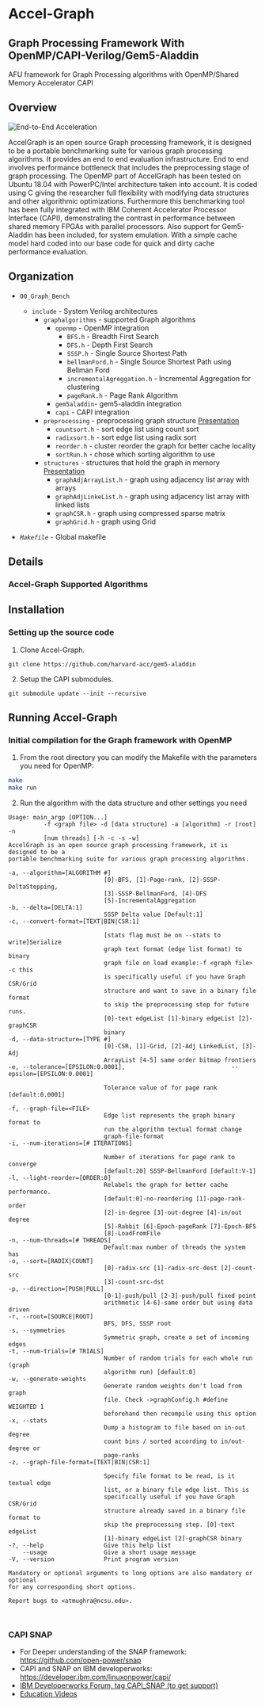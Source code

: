 # Accel-Graph
## Graph Processing Framework With OpenMP/CAPI-Verilog/Gem5-Aladdin

AFU framework for Graph Processing algorithms with OpenMP/Shared Memory Accelerator CAPI

## Overview

![End-to-End Acceleration](./02_slides/fig/fig-4.png "Accel-Graph")

AccelGraph is an open source Graph processing framework, it is designed to be a portable benchmarking suite for various graph processing algorithms. It provides an end to end evaluation infrastructure. End to end involves performance bottleneck that includes the preprocessing stage of graph processing.
The OpenMP part of AccelGraph has been tested on Ubuntu 18.04 with PowerPC/Intel architecture taken into account. It is coded using C giving the researcher full flexibility with modifying data structures and other algorithmic optimizations. Furthermore this benchmarking tool has been fully integrated with IBM Coherent Accelerator Processor Interface (CAPI), demonstrating the contrast in performance between shared memory FPGAs with parallel processors.
Also support for Gem5-Aladdin has been included, for system emulation. With a simple cache model hard coded into our base code for quick and dirty cache performance evaluation.

## Organization

* `00_Graph_Bench`
  * `include` - System Verilog architectures
    * `graphalgorithms` - supported Graph algorithms
      * `openmp`  - OpenMP integration
        * `BFS.h`   - Breadth First Search
        * `DFS.h`   - Depth First Search
        * `SSSP.h`  - Single Source Shortest Path
        * `bellmanFord.h` - Single Source Shortest Path using Bellman Ford
        * `incrementalAgreggation.h` - Incremental Aggregation for clustering
        * `pageRank.h` - Page Rank Algorithm
      * `gem5aladdin`- gem5-aladdin integration
      * `capi` - CAPI integration
    * `preprocessing` - preprocessing graph structure [Presentation](./02_slides/preprocessing_Graphs_countsort.pdf)
      * `countsort.h` - sort edge list using count sort
      * `radixsort.h` - sort edge list using radix sort
      * `reorder.h` - cluster reorder the graph for better cache locality
      * `sortRun.h` - chose which sorting algorithm to use
    * `structures` - structures that hold the graph in memory [Presentation](./02_slides/Graph_DataStructures.pdf)
      * `graphAdjArrayList.h` - graph using adjacency list array with arrays
      * `graphAdjLinkeList.h` - graph using adjacency list array with linked lists
      * `graphCSR.h` - graph using compressed sparse matrix
      * `graphGrid.h` - graph using Grid

* *`Makefile`* - Global makefile

## Details

### Accel-Graph Supported Algorithms



## Installation ##

### Setting up the source code ###

1. Clone Accel-Graph.

  ```
  git clone https://github.com/harvard-acc/gem5-aladdin
  ```

2. Setup the CAPI submodules.

  ```
  git submodule update --init --recursive
  ```

## Running Accel-Graph ##

### Initial compilation for the Graph framework with OpenMP

1. From the root directory you can modify the Makefile with the parameters you need for OpenMP:
  ```bash
  make 
  make run
  ```

2. Run the algorithm with the data structure and other settings you need
  ```
Usage: main_argp [OPTION...]
            -f <graph file> -d [data structure] -a [algorithm] -r [root] -n
            [num threads] [-h -c -s -w]
AccelGraph is an open source graph processing framework, it is designed to be a
portable benchmarking suite for various graph processing algorithms.

  -a, --algorithm=[ALGORITHM #]   
                             [0]-BFS, [1]-Page-rank, [2]-SSSP-DeltaStepping,
                             [3]-SSSP-BellmanFord, [4]-DFS
                             [5]-IncrementalAggregation
  -b, --delta=[DELTA:1]      
                             SSSP Delta value [Default:1]
  -c, --convert-format=[TEXT|BIN|CSR:1]
                             
                             [stats flag must be on --stats to write]Serialize
                             graph text format (edge list format) to binary
                             graph file on load example:-f <graph file> -c this
                             is specifically useful if you have Graph CSR/Grid
                             structure and want to save in a binary file format
                             to skip the preprocessing step for future runs.
                             [0]-text edgeList [1]-binary edgeList [2]-graphCSR
                             binary
  -d, --data-structure=[TYPE #]   
                             [0]-CSR, [1]-Grid, [2]-Adj LinkedList, [3]-Adj
                             ArrayList [4-5] same order bitmap frontiers
  -e, --tolerance=[EPSILON:0.0001],                              --epsilon=[EPSILON:0.0001]
                             
                             Tolerance value of for page rank [default:0.0001]

  -f, --graph-file=<FILE>    
                             Edge list represents the graph binary format to
                             run the algorithm textual format change
                             graph-file-format
  -i, --num-iterations=[# ITERATIONS]
                             
                             Number of iterations for page rank to converge
                             [default:20] SSSP-BellmanFord [default:V-1] 
  -l, --light-reorder=[ORDER:0]   
                             Relabels the graph for better cache performance.
                             [default:0]-no-reordering [1]-page-rank-order
                             [2]-in-degree [3]-out-degree [4]-in/out degree
                             [5]-Rabbit [6]-Epoch-pageRank [7]-Epoch-BFS
                             [8]-LoadFromFile 
  -n, --num-threads=[# THREADS]   
                             Default:max number of threads the system has
  -o, --sort=[RADIX|COUNT]   
                             [0]-radix-src [1]-radix-src-dest [2]-count-src
                             [3]-count-src-dst
  -p, --direction=[PUSH|PULL]   
                             [0-1]-push/pull [2-3]-push/pull fixed point
                             arithmetic [4-6]-same order but using data driven
  -r, --root=[SOURCE|ROOT]   
                             BFS, DFS, SSSP root
  -s, --symmetries           
                             Symmetric graph, create a set of incoming edges
  -t, --num-trials=[# TRIALS]   
                             Number of random trials for each whole run (graph
                             algorithm run) [default:0] 
  -w, --generate-weights     
                             Generate random weights don't load from graph
                             file. Check ->graphConfig.h #define WEIGHTED 1
                             beforehand then recompile using this option
  -x, --stats                
                             Dump a histogram to file based on in-out degree
                             count bins / sorted according to in/out-degree or
                             page-ranks 
  -z, --graph-file-format=[TEXT|BIN|CSR:1]
                             
                             Specify file format to be read, is it textual edge
                             list, or a binary file edge list. This is
                             specifically useful if you have Graph CSR/Grid
                             structure already saved in a binary file format to
                             skip the preprocessing step. [0]-text edgeList
                             [1]-binary edgeList [2]-graphCSR binary
  -?, --help                 Give this help list
      --usage                Give a short usage message
  -V, --version              Print program version

Mandatory or optional arguments to long options are also mandatory or optional
for any corresponding short options.

Report bugs to <atmughra@ncsu.edu>.



```

### CAPI SNAP

* For Deeper understanding of the SNAP framework: https://github.com/open-power/snap
* CAPI and SNAP on IBM developerworks: https://developer.ibm.com/linuxonpower/capi/  
* [IBM Developerworks Forum, tag CAPI_SNAP (to get support)](https://developer.ibm.com/answers/smartspace/capi-snap/index.html)
* [Education Videos](https://developer.ibm.com/linuxonpower/capi/education/)
